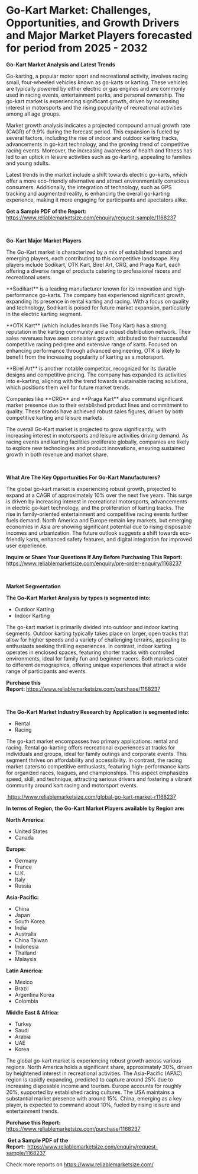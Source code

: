 <p><h1>Go-Kart Market: Challenges, Opportunities, and Growth Drivers and Major Market Players forecasted for period from 2025 - 2032</h1></p><p><strong>Go-Kart Market Analysis and Latest Trends</strong></p>
<p><p>Go-karting, a popular motor sport and recreational activity, involves racing small, four-wheeled vehicles known as go-karts or karting. These vehicles are typically powered by either electric or gas engines and are commonly used in racing events, entertainment parks, and personal ownership. The go-kart market is experiencing significant growth, driven by increasing interest in motorsports and the rising popularity of recreational activities among all age groups.</p><p>Market growth analysis indicates a projected compound annual growth rate (CAGR) of 9.9% during the forecast period. This expansion is fueled by several factors, including the rise of indoor and outdoor karting tracks, advancements in go-kart technology, and the growing trend of competitive racing events. Moreover, the increasing awareness of health and fitness has led to an uptick in leisure activities such as go-karting, appealing to families and young adults.</p><p>Latest trends in the market include a shift towards electric go-karts, which offer a more eco-friendly alternative and attract environmentally conscious consumers. Additionally, the integration of technology, such as GPS tracking and augmented reality, is enhancing the overall go-karting experience, making it more engaging for participants and spectators alike.</p></p>
<p><strong>Get a Sample PDF of the Report:&nbsp;</strong> <a href="https://www.reliablemarketsize.com/enquiry/request-sample/1168237?utm_campaign=3456&utm_medium=2&utm_source=Github&utm_content=ia&utm_term=29032025&utm_id=go-kart">https://www.reliablemarketsize.com/enquiry/request-sample/1168237</a></p>
<p>&nbsp;</p>
<p><strong>Go-Kart Major Market Players</strong></p>
<p><p>The Go-Kart market is characterized by a mix of established brands and emerging players, each contributing to this competitive landscape. Key players include Sodikart, OTK Kart, Birel Art, CRG, and Praga Kart, each offering a diverse range of products catering to professional racers and recreational users.</p><p>**Sodikart** is a leading manufacturer known for its innovation and high-performance go-karts. The company has experienced significant growth, expanding its presence in rental karting and racing. With a focus on quality and technology, Sodikart is poised for future market expansion, particularly in the electric karting segment.</p><p>**OTK Kart** (which includes brands like Tony Kart) has a strong reputation in the karting community and a robust distribution network. Their sales revenues have seen consistent growth, attributed to their successful competitive racing pedigree and extensive range of karts. Focused on enhancing performance through advanced engineering, OTK is likely to benefit from the increasing popularity of karting as a motorsport.</p><p>**Birel Art** is another notable competitor, recognized for its durable designs and competitive pricing. The company has expanded its activities into e-karting, aligning with the trend towards sustainable racing solutions, which positions them well for future market trends.</p><p>Companies like **CRG** and **Praga Kart** also command significant market presence due to their established product lines and commitment to quality. These brands have achieved robust sales figures, driven by both competitive karting and leisure markets.</p><p>The overall Go-Kart market is projected to grow significantly, with increasing interest in motorsports and leisure activities driving demand. As racing events and karting facilities proliferate globally, companies are likely to explore new technologies and product innovations, ensuring sustained growth in both revenue and market share.</p></p>
<p>&nbsp;</p>
<p><strong>What Are The Key Opportunities For Go-Kart Manufacturers?</strong></p>
<p><p>The global go-kart market is experiencing robust growth, projected to expand at a CAGR of approximately 10% over the next five years. This surge is driven by increasing interest in recreational motorsports, advancements in electric go-kart technology, and the proliferation of karting tracks. The rise in family-oriented entertainment and competitive racing events further fuels demand. North America and Europe remain key markets, but emerging economies in Asia are showing significant potential due to rising disposable incomes and urbanization. The future outlook suggests a shift towards eco-friendly karts, enhanced safety features, and digital integration for improved user experience.</p></p>
<p><strong>Inquire or Share Your Questions If Any Before Purchasing This Report:</strong> <a href="https://www.reliablemarketsize.com/enquiry/pre-order-enquiry/1168237?utm_campaign=3456&utm_medium=2&utm_source=Github&utm_content=ia&utm_term=29032025&utm_id=go-kart">https://www.reliablemarketsize.com/enquiry/pre-order-enquiry/1168237</a></p>
<p>&nbsp;</p>
<p><strong>Market Segmentation</strong></p>
<p><strong>The Go-Kart Market Analysis by types is segmented into:</strong></p>
<p><ul><li>Outdoor Karting</li><li>Indoor Karting</li></ul></p>
<p><p>The go-kart market is primarily divided into outdoor and indoor karting segments. Outdoor karting typically takes place on larger, open tracks that allow for higher speeds and a variety of challenging terrains, appealing to enthusiasts seeking thrilling experiences. In contrast, indoor karting operates in enclosed spaces, featuring shorter tracks with controlled environments, ideal for family fun and beginner racers. Both markets cater to different demographics, offering unique experiences that attract a wide range of participants and events.</p></p>
<p><strong>Purchase this Report:&nbsp;</strong><a href="https://www.reliablemarketsize.com/purchase/1168237?utm_campaign=3456&utm_medium=2&utm_source=Github&utm_content=ia&utm_term=29032025&utm_id=go-kart">https://www.reliablemarketsize.com/purchase/1168237</a></p>
<p>&nbsp;</p>
<p><strong>The Go-Kart Market Industry Research by Application is segmented into:</strong></p>
<p><ul><li>Rental</li><li>Racing</li></ul></p>
<p><p>The go-kart market encompasses two primary applications: rental and racing. Rental go-karting offers recreational experiences at tracks for individuals and groups, ideal for family outings and corporate events. This segment thrives on affordability and accessibility. In contrast, the racing market caters to competitive enthusiasts, featuring high-performance karts for organized races, leagues, and championships. This aspect emphasizes speed, skill, and technique, attracting serious drivers and fostering a vibrant community around kart racing and motorsport events.</p></p>
<p><a href="https://www.reliablemarketsize.com/global-go-kart-market-r1168237?utm_campaign=3456&utm_medium=2&utm_source=Github&utm_content=ia&utm_term=29032025&utm_id=go-kart">&nbsp;https://www.reliablemarketsize.com/global-go-kart-market-r1168237</a></p>
<p><strong>In terms of Region, the Go-Kart Market Players available by Region are:</strong></p>
<p>
    <p> <strong> North America: </strong>
        <ul>
            <li>United States</li>
            <li>Canada</li>
        </ul>
        </p> 
    <p> <strong> Europe: </strong>
        <ul>
            <li>Germany</li>
            <li>France</li>
            <li>U.K.</li>
            <li>Italy</li>
            <li>Russia</li>
        </ul>
        </p> 
    <p> <strong> Asia-Pacific: </strong>
        <ul>
            <li>China</li>
            <li>Japan</li>
            <li>South Korea</li>
            <li>India</li>
            <li>Australia</li>
            <li>China Taiwan</li>
            <li>Indonesia</li>
            <li>Thailand</li>
            <li>Malaysia</li>
        </ul>
        </p> 
    <p> <strong> Latin America: </strong>
        <ul>
            <li>Mexico</li>
            <li>Brazil</li>
            <li>Argentina Korea</li>
            <li>Colombia</li>
        </ul>
        </p> 
    <p> <strong> Middle East & Africa: </strong>
        <ul>
            <li>Turkey</li>
            <li>Saudi</li>
            <li>Arabia</li>
            <li>UAE</li>
            <li>Korea</li>
        </ul>
    </p>
    </p>
<p><p>The global go-kart market is experiencing robust growth across various regions. North America holds a significant share, approximately 30%, driven by heightened interest in recreational activities. The Asia-Pacific (APAC) region is rapidly expanding, predicted to capture around 25% due to increasing disposable income and tourism. Europe accounts for roughly 20%, supported by established racing cultures. The USA maintains a substantial market presence with around 15%. China, emerging as a key player, is expected to command about 10%, fueled by rising leisure and entertainment trends.</p></p>
<p><strong>Purchase this Report: </strong><a href="https://www.reliablemarketsize.com/purchase/1168237?utm_campaign=3456&utm_medium=2&utm_source=Github&utm_content=ia&utm_term=29032025&utm_id=go-kart">https://www.reliablemarketsize.com/purchase/1168237</a></p>
<p>&nbsp;<strong>Get a Sample PDF of the Report:&nbsp;&nbsp;</strong><a href="https://www.reliablemarketsize.com/enquiry/request-sample/1168237?utm_campaign=3456&utm_medium=2&utm_source=Github&utm_content=ia&utm_term=29032025&utm_id=go-kart">https://www.reliablemarketsize.com/enquiry/request-sample/1168237</a></p>
<p><strong></strong></p>
<p>Check more reports on <a href="https://www.reliablemarketsize.com/?utm_campaign=3456&utm_medium=2&utm_source=Github&utm_content=ia&utm_term=29032025&utm_id=go-kart">https://www.reliablemarketsize.com/</a></p>